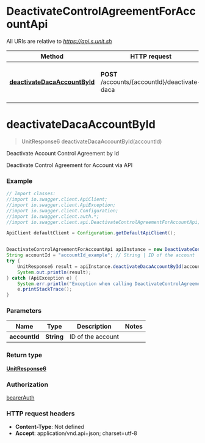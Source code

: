 # DeactivateControlAgreementForAccountApi

All URIs are relative to *https://api.s.unit.sh*

Method | HTTP request | Description
------------- | ------------- | -------------
[**deactivateDacaAccountById**](DeactivateControlAgreementForAccountApi.md#deactivateDacaAccountById) | **POST** /accounts/{accountId}/deactivate-daca | Deactivate Account Control Agreement by Id

<a name="deactivateDacaAccountById"></a>
# **deactivateDacaAccountById**
> UnitResponse6 deactivateDacaAccountById(accountId)

Deactivate Account Control Agreement by Id

Deactivate Control Agreement for Account via API

### Example
```java
// Import classes:
//import io.swagger.client.ApiClient;
//import io.swagger.client.ApiException;
//import io.swagger.client.Configuration;
//import io.swagger.client.auth.*;
//import io.swagger.client.api.DeactivateControlAgreementForAccountApi;

ApiClient defaultClient = Configuration.getDefaultApiClient();


DeactivateControlAgreementForAccountApi apiInstance = new DeactivateControlAgreementForAccountApi();
String accountId = "accountId_example"; // String | ID of the account
try {
    UnitResponse6 result = apiInstance.deactivateDacaAccountById(accountId);
    System.out.println(result);
} catch (ApiException e) {
    System.err.println("Exception when calling DeactivateControlAgreementForAccountApi#deactivateDacaAccountById");
    e.printStackTrace();
}
```

### Parameters

Name | Type | Description  | Notes
------------- | ------------- | ------------- | -------------
 **accountId** | **String**| ID of the account |

### Return type

[**UnitResponse6**](UnitResponse6.md)

### Authorization

[bearerAuth](../README.md#bearerAuth)

### HTTP request headers

 - **Content-Type**: Not defined
 - **Accept**: application/vnd.api+json; charset=utf-8

